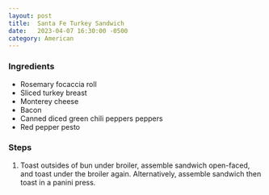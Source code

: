 ```yaml
---
layout: post
title:  Santa Fe Turkey Sandwich
date:   2023-04-07 16:30:00 -0500
category: American
---
```


### Ingredients

- Rosemary focaccia roll
- Sliced turkey breast
- Monterey cheese
- Bacon
- Canned diced green chili peppers peppers
- Red pepper pesto

### Steps

1. Toast outsides of bun under broiler, assemble sandwich open-faced, and toast under the broiler again. Alternatively, assemble sandwich then toast in a panini press.
